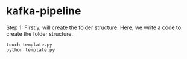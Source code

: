 # kafka-pipeline

Step 1: Firstly, will create the folder structure. Here, we write a code to create the folder structure.
```
touch template.py
python template.py
```
